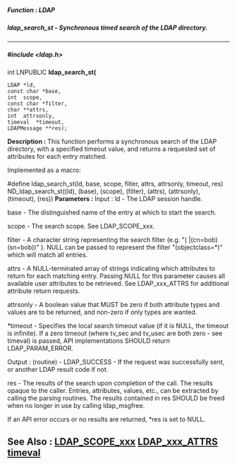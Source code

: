 ##### Function : LDAP
##### ldap_search_st - Synchronous timed search of the LDAP directory.
---
##### #include <ldap.h>
int LNPUBLIC **ldap_search_st(**

	LDAP *ld,
	const char *base,
	int  scope,
	const char *filter,
	char **attrs,
	int  attrsonly,
	timeval  *timeout,
	LDAPMessage **res);
**Description :**
This function performs a synchronous search of the LDAP directory, with a 
specified timeout value, and returns a requested set of attributes for each 
entry matched.

Implemented as a macro:

#define ldap_search_st(ld, base, scope, filter, attrs, attrsonly, timeout, res) 
\
         ND_ldap_search_st((ld), (base), (scope), (filter), (attrs), 
(attrsonly), (timeout), (res))
**Parameters :**
Input :
ld  -  The LDAP session handle.

base  -  The distinguished name of the entry at which to start the search.

scope  -  The search scope.  See LDAP_SCOPE_xxx.

filter  -  A character string representing the search filter (e.g. "( |(cn=bob)(sn=bob))" ).  NULL can be passed to represent the filter "(objectclass=*)" which will match all entries.

attrs  -  A NULL-terminated array of strings indicating which attributes to return for each matching entry.  Passing NULL for this parameter causes all available user attributes to be retrieved.  See LDAP_xxx_ATTRS for additional attribute return requests.

attrsonly  -  A boolean value that MUST be zero if both attribute types and values are to be returned, and non-zero if only types are wanted.

*timeout  -  Specifies the local search timeout value (if it is NULL, the timeout is infinite).  If a zero timeout (where tv_sec and tv_usec are both zero - see timeval) is passed, API implementations SHOULD return LDAP_PARAM_ERROR.

Output :
(routine)  -  LDAP_SUCCESS  - If the request was successfully sent, or another LDAP result code if not.


res  -  The results of the search upon completion of the call.  The results opaque to the caller.  Entries, attributes, values, etc., can be extracted by calling the parsing routines. The results contained in res SHOULD be freed when no longer in use by calling ldap_msgfree.  

If an API error occurs or no results are returned, *res is set to NULL.

**See Also :**
[LDAP_SCOPE_xxx](D:/md_files/LDAP_SCOPE_xxx.md)
[LDAP_xxx_ATTRS](D:/md_files/LDAP_xxx_ATTRS.md)
[timeval](D:/md_files/timeval.md)
---
